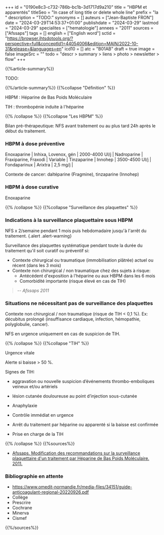 +++
id = "0190e8c3-c732-786b-bc1b-3d1717d9a210"
title = "HBPM et apparentés"
titleSeo = "In case of long title or delete whole line"
prefix = "la "
description = "TODO:"
synonyms = []
auteurs = ["Jean-Baptiste FRON"]
date = "2024-03-29T14:53:37+01:00"
publishdate = "2024-03-29"
lastmod = "2024-03-29"
specialites = ["hematologie"]
annees = "2011"
sources = ["Afssaps"]
tags = []
english = ["English word"]
sctid = "https://browser.ihtsdotools.org/?perspective=full&conceptId1=44054006&edition=MAIN/2022-10-31&release=&languages=en"
icd10 = []
atc = "B01AB"
draft = true
image = false
imageSrc = ""
todo = "descr > summary > liens > photo > newsletter > flow"
+++

{{%article-summary%}}

TODO:

{{%/article-summary%}}
{{%collapse "Définition" %}}

HBPM
: Héparine de Bas Poids Moléculaire

TIH
: thrombopénie induite à l'héparine

{{% /collapse %}}
{{%collapse "Les HBPM" %}}

Bilan pré-thérapeutique: NFS avant traitement ou au plus tard 24h après le début du traitement.

### HBPM à dose préventive

Enoxaparine | Inhixa, Lovenox, gén | 2000-4000 UI/j |
Nadroparine | Fraxiparine, Fraxodi | Variable |
Tinzaparine | Innohep | 3500-4500 UI/j |
Fondaparinux | Arixtra | 2,5 mg/j |

Contexte de cancer: daltéparine (Fragmine), tinzaparine (Innohep)

### HBPM à dose curative

Enoxaparine

{{% /collapse %}}
{{%collapse "Surveillance des plaquettes" %}}

### Indications à la surveillance plaquettaire sous HBPM

NFS x 2/semaine pendant 1 mois puis hebdomadaire jusqu'à l'arrêt du traitement.
{.alert .alert-warning}

Surveillance des plaquettes systématique pendant toute la durée du traitement qu'il soit curatif ou préventif si:

- Contexte chirurgical ou traumatique (immobilisation plâtrée) actuel ou récent (dans les 3 mois)  
- Contexte non chirurgical / non traumatique chez des sujets à risque:
  - Antécédent d'exposition à l'héparine ou aux HBPM dans les 6 mois
  - Comorbidité importante (risque élevé en cas de TIH)

> -- *Afssaps 2011*

### Situations ne nécessitant pas de surveillance des plaquettes

Contexte non chirurgical / non traumatique (risque de TIH < 0,1 %). Ex: décubitus prolongé (insuffisance cardiaque, infection, hémopathie, polyglobulie, cancer).

NFS en urgence uniquement en cas de suspicion de TIH.

{{% /collapse %}}
{{%collapse "TIH" %}}

Urgence vitale

Alerte si baisse > 50 %.

Signes de TIH:

- aggravation ou nouvelle suspicion d’événements thrombo-emboliques veineux et/ou artériels
- lésion cutanée douloureuse au point d’injection sous-cutanée
- Anaphylaxie

- Contrôle immédiat en urgence
- Arrêt du traitement par héparine ou apparenté si la baisse est confirmée
- Prise en charge de la TIH

{{% /collapse %}}
{{%sources%}}

- [Afssaps. Modification des recommandations sur la surveillance plaquettaire d'un traitement par Héparine de Bas Poids Moléculaire. 2011.]()

### Bibliographie en attente

- <https://www.omedit-normandie.fr/media-files/34151/guide-anticoagulant-regional-20220926.pdf>
- Collège
- Prescrire
- Cochrane
- Minerva
- Cismef

{{%/sources%}}
